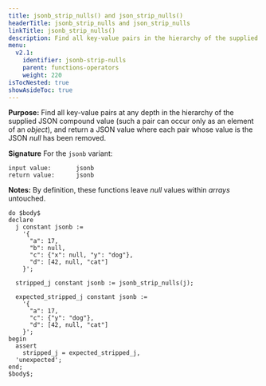 ```yaml
---
title: jsonb_strip_nulls() and json_strip_nulls()
headerTitle: jsonb_strip_nulls and json_strip_nulls
linkTitle: jsonb_strip_nulls()
description: Find all key-value pairs in the hierarchy of the supplied JSON compound value and return a JSON value where each null pair has been removed.
menu:
  v2.1:
    identifier: jsonb-strip-nulls
    parent: functions-operators
    weight: 220
isTocNested: true
showAsideToc: true
---
```


**Purpose:** Find all key-value pairs at any depth in the hierarchy of the supplied JSON compound value (such a pair can occur only as an element of an _object_), and return a JSON value where each pair whose value is the JSON _null_ has been removed.

**Signature** For the `jsonb` variant:

```
input value:       jsonb
return value:      jsonb
```

**Notes:** By definition, these functions leave _null_ values within _arrays_ untouched.

```postgresql
do $body$
declare
  j constant jsonb :=
    '{
      "a": 17,
      "b": null,
      "c": {"x": null, "y": "dog"},
      "d": [42, null, "cat"]
    }';

  stripped_j constant jsonb := jsonb_strip_nulls(j);

  expected_stripped_j constant jsonb :=
    '{
      "a": 17,
      "c": {"y": "dog"},
      "d": [42, null, "cat"]
    }';
begin
  assert
    stripped_j = expected_stripped_j,
  'unexpected';
end;
$body$;
```

